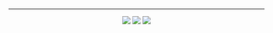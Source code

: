 <a href="https://authenticateme.cf" target="_blank"><img src="https://cdn.discordapp.com/attachments/862689641404825640/912386579132190780/unknown.png" alt=""></a>

<hr>

<p align="center" dir="auto">
<a href="https://discord.gg/KdcYHcQ" rel="nofollow"><img src="https://camo.githubusercontent.com/bfec9b5434a8ea4ff196fb284348734a99642817a439054c3abaad439ecb4abe/68747470733a2f2f696d672e736869656c64732e696f2f62616467652f646973636f72642532302d3131313131312e7376673f267374796c653d666f722d7468652d6261646765266c6f676f3d646973636f7264266c6f676f436f6c6f723d7768697465" data-canonical-src="https://img.shields.io/badge/discord%20-111111.svg?&amp;style=for-the-badge&amp;logo=discord&amp;logoColor=white" style="max-width: 100%;"></a>
<!-- <a href="https://open.spotify.com/user/" rel="nofollow"><img src="https://camo.githubusercontent.com/03c22d8b6ca0f0940a6eb54869c5251ceab4485278655473b00c0801e866d5a0/68747470733a2f2f696d672e736869656c64732e696f2f62616467652f53706f746966792532302d3131313131312e7376673f267374796c653d666f722d7468652d6261646765266c6f676f3d73706f74696679266c6f676f436f6c6f723d7768697465" data-canonical-src="https://img.shields.io/badge/Spotify%20-111111.svg?&amp;style=for-the-badge&amp;logo=spotify&amp;logoColor=white" style="max-width: 100%;"></a> -->
<a href="https://www.youtube.com/c/ImTheGh0st" rel="nofollow"><img src="https://camo.githubusercontent.com/ca7a029cfb47eabcd59589c4bb6803baf7677af5c33dbd4369eefc620c957b82/68747470733a2f2f696d672e736869656c64732e696f2f62616467652f796f75747562652532302d3131313131312e7376673f267374796c653d666f722d7468652d6261646765266c6f676f3d796f7574756265266c6f676f436f6c6f723d7768697465" data-canonical-src="https://img.shields.io/badge/youtube%20-111111.svg?&amp;style=for-the-badge&amp;logo=youtube&amp;logoColor=white" style="max-width: 100%;"></a>
<!-- <a href="https://www.instagram.com/" rel="nofollow"><img src="https://camo.githubusercontent.com/363c7e056469cd2d58ef9a91fd630d0549de241fe7278ebb13601660250826f7/68747470733a2f2f696d672e736869656c64732e696f2f62616467652f494e5354414752414d2532302d3131313131312e7376673f267374796c653d666f722d7468652d6261646765266c6f676f3d696e7374616772616d266c6f676f436f6c6f723d7768697465" data-canonical-src="https://img.shields.io/badge/INSTAGRAM%20-111111.svg?&amp;style=for-the-badge&amp;logo=instagram&amp;logoColor=white" style="max-width: 100%;"></a> -->
<a href="https://github.com/ImTheGh0st"><img src="https://camo.githubusercontent.com/28e4167151aec06b76bc5e9ade9c019d8878ac96318fb983079f138c543a9c81/68747470733a2f2f696d672e736869656c64732e696f2f62616467652f4769744875622532302d3131313131312e7376673f267374796c653d666f722d7468652d6261646765266c6f676f3d676974687562266c6f676f436f6c6f723d7768697465" data-canonical-src="https://img.shields.io/badge/GitHub%20-111111.svg?&amp;style=for-the-badge&amp;logo=github&amp;logoColor=white" style="max-width: 100%;"></a>
<!-- <a href="https://twitter.com/" rel="nofollow"><img src="https://camo.githubusercontent.com/9629b25bc6901590f529ff2748549e1785a907a384bac778a727e70e53636eb7/68747470733a2f2f696d672e736869656c64732e696f2f62616467652f547769747465722532302d3131313131312e7376673f267374796c653d666f722d7468652d6261646765266c6f676f3d74776974746572266c6f676f436f6c6f723d7768697465" data-canonical-src="https://img.shields.io/badge/Twitter%20-111111.svg?&amp;style=for-the-badge&amp;logo=twitter&amp;logoColor=white" style="max-width: 100%;"></a> -->
</p>
